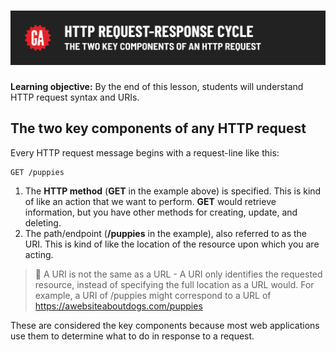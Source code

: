 # ![HTTP Request Response Cycle - The Two Key Components of an HTTP Request ](./assets/hero.png)

**Learning objective:** By the end of this lesson, students will understand HTTP request syntax and URIs.

## The two key components of any HTTP request

Every HTTP request message begins with a request-line like this: 

```terminal
GET /puppies
```

1. The **HTTP method** (**GET** in the example above) is specified. This is kind of like an action that we want to perform.  **GET** would retrieve information, but you have other methods for creating, update, and deleting.
2. The path/endpoint (**/puppies** in the example), also referred to as the URI.  This is kind of like the location of the resource upon which you are acting.

> 🧠 A URI is not the same as a URL - A URI only identifies the requested resource, instead of specifying the full location as a URL would. For example, a URI of /puppies might correspond to a URL of https://awebsiteaboutdogs.com/puppies

These are considered the key components because most web applications use them to determine what to do in response to a request.